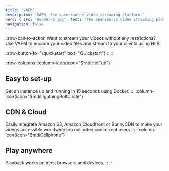 ```yaml
---
title: 'VAEM'
description: 'VAEM, the open source video streaming platform.'
hero: { src: 'header-3.jpg', text: 'The opensource video streaming platform.' }
navigation: false
---
```


::row-call-to-action
Want to stream your videos without any restrictions? Use VAEM to encode your video files and stream to your clients using HLS.

  ::row-button{to="/quickstart" text="Quickstart"}
  ::
::

::row-columns
  ::column-icon{icon="$mdiHotTub"}
## Easy to set-up
Get an instance up and running in 15 seconds using Docker.
  ::
  ::column-icon{icon="$mdiLightningBoltCircle"}
## CDN & Cloud

Easily integrate Amazon S3, Amazon Cloudfront or BunnyCDN to make your videos accessible worldwide too unlimited
concurrent users.
  ::
  ::column-icon{icon="$mdiCellphone"}
## Play anywhere

Playback works on most browsers and devices.
  ::
::

